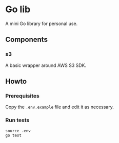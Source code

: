 # Go lib

A mini Go library for personal use.

## Components

### s3

A basic wrapper around AWS S3 SDK.

## Howto

### Prerequisites

Copy the `.env.example` file and edit it as necessary.

### Run tests

```
source .env
go test
```
